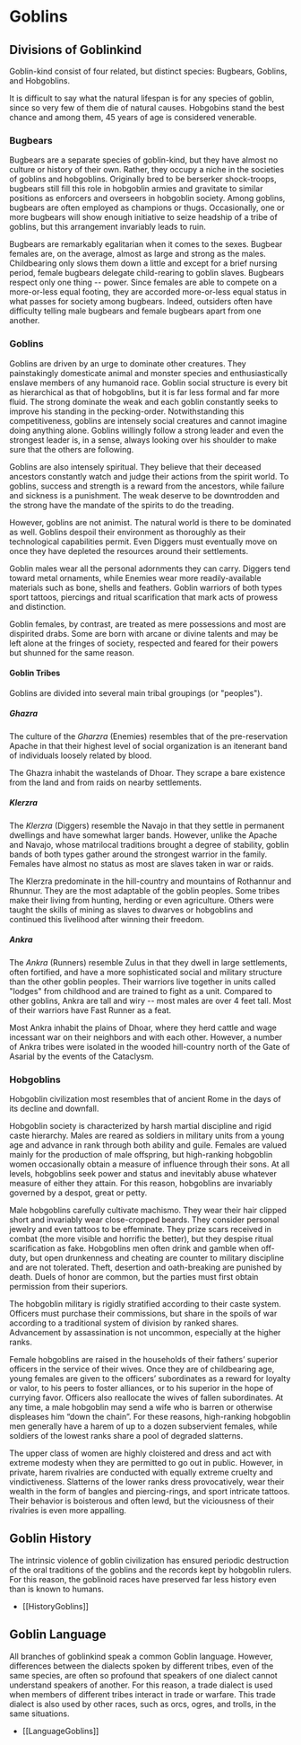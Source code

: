 # Goblins

## Divisions of Goblinkind

Goblin-kind consist of four related, but distinct species: Bugbears, Goblins, and Hobgoblins.

It is difficult to say what the natural lifespan is for any species of goblin, since so very few of them die of natural causes. Hobgobins stand the best chance and among them, 45 years of age is considered venerable.

### Bugbears

Bugbears are a separate species of goblin-kind, but they have almost no culture or history of their own. Rather, they occupy a niche in the societies of goblins and hobgoblins. Originally bred to be berserker shock-troops, bugbears still fill this role in hobgoblin armies and gravitate to similar positions as enforcers and overseers in hobgoblin society. Among goblins, bugbears are often employed as champions or thugs. Occasionally, one or more bugbears will show enough initiative to seize headship of a tribe of goblins, but this arrangement invariably leads to ruin.

Bugbears are remarkably egalitarian when it comes to the sexes. Bugbear females are, on the average, almost as large and strong as the males. Childbearing only slows them down a little and except for a brief nursing period, female bugbears delegate child-rearing to goblin slaves. Bugbears respect only one thing -- power. Since females are able to compete on a more-or-less equal footing, they are accorded more-or-less equal status in what passes for society among bugbears. Indeed, outsiders often have difficulty telling male bugbears and female bugbears apart from one another.

### Goblins

Goblins are driven by an urge to dominate other creatures. They painstakingly domesticate animal and monster species and enthusiastically enslave members of any humanoid race. Goblin social structure is every bit as hierarchical as that of hobgoblins, but it is far less formal and far more fluid. The strong dominate the weak and each goblin constantly seeks to improve his standing in the pecking-order. Notwithstanding this competitiveness, goblins are intensely social creatures and cannot imagine doing anything alone. Goblins willingly follow a strong leader and even the strongest leader is, in a sense, always looking over his shoulder to make sure that the others are following.

Goblins are also intensely spiritual. They believe that their deceased ancestors constantly watch and judge their actions from the spirit world. To goblins, success and strength is a reward from the ancestors, while failure and sickness is a punishment. The weak deserve to be downtrodden and the strong have the mandate of the spirits to do the treading.

However, goblins are not animist. The natural world is there to be dominated as well. Goblins despoil their environment as thoroughly as their technological capabilities permit. Even Diggers must eventually move on once they have depleted the resources around their settlements.

Goblin males wear all the personal adornments they can carry. Diggers tend toward metal ornaments, while Enemies wear more readily-available materials such as bone, shells and feathers. Goblin warriors of both types sport tattoos, piercings and ritual scarification that mark acts of prowess and distinction.

Goblin females, by contrast, are treated as mere possessions and most are dispirited drabs. Some are born with arcane or divine talents and may be left alone at the fringes of society, respected and feared for their powers but shunned for the same reason.

#### Goblin Tribes

Goblins are divided into several main tribal groupings (or "peoples").

##### Ghazra

The culture of the _Gharzra_ (Enemies) resembles that of the pre-reservation Apache in that their highest level of social organization is an itenerant band of individuals loosely related by blood.

The Ghazra inhabit the wastelands of Dhoar. They scrape a bare existence from the land and from raids on nearby settlements.

##### Klerzra

The _Klerzra_ (Diggers) resemble the Navajo in that they settle in permanent dwellings and have somewhat larger bands. However, unlike the Apache and Navajo, whose matrilocal traditions brought a degree of stability, goblin bands of both types gather around the strongest warrior in the family. Females have almost no status as most are slaves taken in war or raids.

The Klerzra predominate in the hill-country and mountains of Rothannur and Rhunnur. They are the most adaptable of the goblin peoples. Some tribes make their living from hunting, herding or even agriculture. Others were taught the skills of mining as slaves to dwarves or hobgoblins and continued this livelihood after winning their freedom.

##### Ankra

The _Ankra_ (Runners) resemble Zulus in that they dwell in large settlements, often fortified, and have a more sophisticated social and military structure than the other goblin peoples. Their warriors live together in units called "lodges" from childhood and are trained to fight as a unit. Compared to other goblins, Ankra are tall and wiry -- most males are over 4 feet tall. Most of their warriors have Fast Runner as a feat.

Most Ankra inhabit the plains of Dhoar, where they herd cattle and wage incessant war on their neighbors and with each other. However, a number of Ankra tribes were isolated in the wooded hill-country north of the Gate of Asarial by the events of the Cataclysm.

### Hobgoblins

Hobgoblin civilization most resembles that of ancient Rome in the days of its decline and downfall.

Hobgoblin society is characterized by harsh martial discipline and rigid caste hierarchy. Males are reared as soldiers in military units from a young age and advance in rank through both ability and guile. Females are valued mainly for the production of male offspring, but high-ranking hobgoblin women occasionally obtain a measure of influence through their sons. At all levels, hobgoblins seek power and status and inevitably abuse whatever measure of either they attain. For this reason, hobgoblins are invariably governed by a despot, great or petty.

Male hobgoblins carefully cultivate machismo. They wear their hair clipped short and invariably wear close-cropped beards. They consider personal jewelry and even tattoos to be effeminate. They prize scars received in combat (the more visible and horrific the better), but they despise ritual scarification as fake. Hobgoblins men often drink and gamble when off-duty, but open drunkenness and cheating are counter to military discipline and are not tolerated. Theft, desertion and oath-breaking are punished by death. Duels of honor are common, but the parties must first obtain permission from their superiors.

The hobgoblin military is rigidly stratified according to their caste system. Officers must purchase their commissions, but share in the spoils of war according to a traditional system of division by ranked shares. Advancement by assassination is not uncommon, especially at the higher ranks.

Female hobgoblins are raised in the households of their fathers’ superior officers in the service of their wives. Once they are of childbearing age, young females are given to the officers’ subordinates as a reward for loyalty or valor, to his peers to foster alliances, or to his superior in the hope of currying favor. Officers also reallocate the wives of fallen subordinates. At any time, a male hobgoblin may send a wife who is barren or otherwise displeases him “down the chain”. For these reasons, high-ranking hobgoblin men generally have a harem of up to a dozen subservient females, while soldiers of the lowest ranks share a pool of degraded slatterns.

The upper class of women are highly cloistered and dress and act with extreme modesty when they are permitted to go out in public. However, in private, harem rivalries are conducted with equally extreme cruelty and vindictiveness. Slatterns of the lower ranks dress provocatively, wear their wealth in the form of bangles and piercing-rings, and sport intricate tattoos. Their behavior is boisterous and often lewd, but the viciousness of their rivalries is even more appalling.

## Goblin History

The intrinsic violence of goblin civilization has ensured periodic destruction of the oral traditions of the goblins and the records kept by hobgoblin rulers. For this reason, the goblinoid races have preserved far less history even than is known to humans.

* [[HistoryGoblins]]

## Goblin Language

All branches of goblinkind speak a common Goblin language. However, differences between the dialects spoken by different tribes, even of the same species, are often so profound that speakers of one dialect cannot understand speakers of another. For this reason, a trade dialect is used when members of different tribes interact in trade or warfare. This trade dialect is also used by other races, such as orcs, ogres, and trolls, in the same situations.

* [[LanguageGoblins]]

